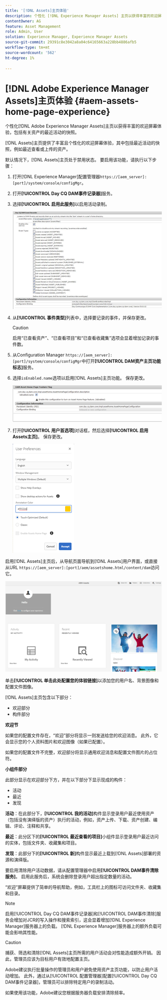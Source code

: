 ```yaml
---
title: '[!DNL Assets]主页体验'
description: 个性化 [!DNL Experience Manager Assets] 主页以获得丰富的欢迎屏幕体验，包括有关资产的最近活动的快照。
contentOwner: AG
feature: Asset Management
role: Admin, User
solution: Experience Manager, Experience Manager Assets
source-git-commit: 29391c8e3042a8a04c64165663a228bb4886afb5
workflow-type: tm+mt
source-wordcount: '562'
ht-degree: 1%

---
```


# [!DNL Adobe Experience Manager Assets]主页体验 {#aem-assets-home-page-experience}

个性化[!DNL Adobe Experience Manager Assets]主页以获得丰富的欢迎屏幕体验，包括有关资产的最近活动的快照。

[!DNL Assets]主页提供了丰富且个性化的欢迎屏幕体验，其中包括最近活动的快照，例如最近查看或上传的资产。

默认情况下，[!DNL Assets]主页处于禁用状态。 要启用该功能，请执行以下步骤：

1. 打开[!DNL Experience Manager]配置管理器`https://[aem_server]:[port]/system/console/configMgr`。
1. 打开&#x200B;**[!UICONTROL Day CQ DAM事件记录器]**&#x200B;服务。
1. 选择&#x200B;**[!UICONTROL 启用此服务]**&#x200B;以启用活动录制。

   ![chlimage_1-250](assets/chlimage_1-250.png)

1. 从&#x200B;**[!UICONTROL 事件类型]**&#x200B;列表中，选择要记录的事件，并保存更改。

   >[!CAUTION]
   >
   >启用“已查看资产”、“已查看项目”和“已查看收藏集”选项会显着增加记录的事件数。

1. 从Configuration Manager `https://[aem_server]:[port]/system/console/configMgr`中打开&#x200B;**[!UICONTROL DAM资产主页功能标志]**&#x200B;服务。
1. 选择`isEnabled.name`选项以启用[!DNL Assets]主页功能。 保存更改。

   ![chlimage_1-251](assets/chlimage_1-251.png)

1. 打开&#x200B;**[!UICONTROL 用户首选项]**&#x200B;对话框，然后选择&#x200B;**[!UICONTROL 启用Assets主页]**。 保存更改。

   ![在“用户首选项”对话框中启用资源主页](assets/Annotation-color.png)

启用[!DNL Assets]主页后，从导航页面导航到[!DNL Assets]用户界面，或直接从URL `https://[aem_server]:[port]/aem/assetshome.html/content/dam`访问它。

![在Assets用户界面上配置Experience Link](assets/config-experience-link.png)

单击&#x200B;**[!UICONTROL 单击此处配置您的体验链接]**&#x200B;以添加您的用户名、背景图像和配置文件图像。

[!DNL Assets]主页包含以下部分：

* 欢迎部分
* 构件部分

**欢迎节**

如果您的配置文件存在，“欢迎”部分将显示一则发送给您的欢迎消息。 此外，它会显示您的个人资料图片和欢迎图像（如果已配置）。

如果您的配置文件不完整，欢迎部分将显示通用欢迎消息和配置文件图片的占位符。

**小组件部分**

此部分显示在欢迎部分下方，并在以下部分下显示现成的构件：

* 活动
* 最近
* 发现

**活动**：在此部分下，**[!UICONTROL 我的活动]**&#x200B;构件显示登录用户最近使用资产（包括没有演绎版的资产）执行的活动，例如，资产上传、下载、资产创建、编辑、评论、注释和共享。

**最近**：此分区下的&#x200B;**[!UICONTROL 最近查看的项目]**&#x200B;小组件显示登录用户最近访问的实体，包括文件夹、收藏集和项目。

**发现**：此部分下的&#x200B;**[!UICONTROL 新]**&#x200B;构件显示最近上载到[!DNL Assets]部署的资源和演绎版。

要启用清除用户活动数据，请从配置管理器中启用&#x200B;**[!UICONTROL DAM事件清除服务]**。 启用此服务后，系统会删除登录用户超出指定数量的活动。

“欢迎”屏幕提供了简单的导航帮助，例如，工具栏上的图标可访问文件夹、收藏集和目录。

>[!NOTE]
>
>启用[!UICONTROL Day CQ DAM事件记录器]和[!UICONTROL DAM事件清除]服务会增加对JCR的写入操作和搜索索引，这会显着增加[!DNL Experience Manager]服务器上的负载。 [!DNL Experience Manager]服务器上的额外负载可能会影响其性能。

>[!CAUTION]
>
>捕获、筛选和清除[!DNL Assets]主页所需的用户活动会对性能造成额外开销。 因此，管理员应该为目标用户有效地配置主页。
>
>Adobe建议执行批量操作的管理员和用户避免使用资产主页功能，以防止用户活动增加。 此外，通过从[!UICONTROL 配置管理器]配置[!UICONTROL Day CQ DAM事件记录器]，管理员可以排除特定用户的录制活动。
>
>如果使用该功能，Adobe建议您根据服务器负载安排清除频率。
